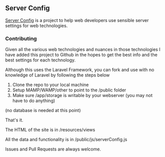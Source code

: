 ## Server Config

[Server Config](http://serverconfig.io/) is a project to help web developers use sensible server settings for web technologies. 

### Contributing

Given all the various web technologies and nuances in those technologies I have added this project to Github in the hopes to get the best info and the best settings for each technology. 

Although this uses the Laravel Framework, you can fork and use with no knowledge of Laravel by following the steps below

1. Clone the repo to your local machine
2. Setup MAMP/WAMP/other to point to the /public folder
3. Make sure /app/storage is writable by your webserver (you may not have to do anything)

(no database is needed at this point)

That's it.

The HTML of the site is in /resources/views

All the data and functionality is in /public/js/serverConfig.js

Issues and Pull Requests are always welcome.
